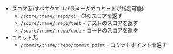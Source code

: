 - スコア系(すべてクエリパラメータでコミットが指定可能)
    - `/score/:name/:repo/ci` - CIのスコアを返す
    - `/score/:name/:repo/test` - テストのスコアを返す
    - `/score/:name/:repo/code` - コードのスコアを返す
- コミット系
    - `/commit/:name/:repo/commit_point` - コミットポイントを返す